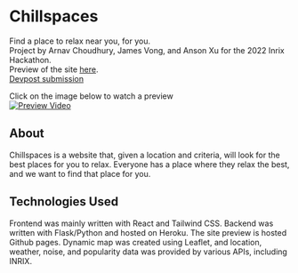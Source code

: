 # Chillspaces
Find a place to relax near you, for you.<br>
Project by Arnav Choudhury, James Vong, and Anson Xu for the 2022 Inrix Hackathon.<br>
Preview of the site [here](https://shur1m.github.io/InrixHack2022/). <br>
[Devpost submission](https://devpost.com/software/chillspaces)

Click on the image below to watch a preview <br>
[![Preview Video](http://img.youtube.com/vi/qCe4A_TI_Nc/0.jpg)](http://www.youtube.com/watch?v=qCe4A_TI_Nc "ChillRoadsDemo")


## About
Chillspaces is a website that, given a location and criteria, will look for the best places for you to relax. Everyone has a place where they relax the best, and we want to find that place for you. 

## Technologies Used
Frontend was mainly written with React and Tailwind CSS. Backend was written with Flask/Python and hosted on Heroku. The site preview is hosted Github pages. Dynamic map was created using Leaflet, and location, weather, noise, and popularity data was provided by various APIs, including INRIX.
